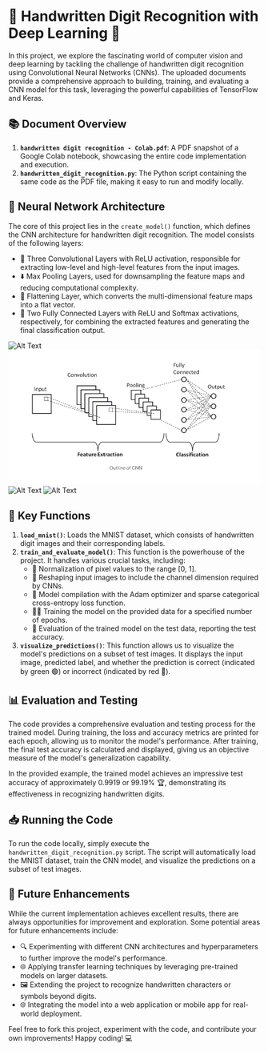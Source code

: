 # 🔢 Handwritten Digit Recognition with Deep Learning 🤖

In this project, we explore the fascinating world of computer vision and deep learning by tackling the challenge of handwritten digit recognition using Convolutional Neural Networks (CNNs). The uploaded documents provide a comprehensive approach to building, training, and evaluating a CNN model for this task, leveraging the powerful capabilities of TensorFlow and Keras.

## 📚 Document Overview

1. **`handwritten digit recognition - Colab.pdf`**: A PDF snapshot of a Google Colab notebook, showcasing the entire code implementation and execution.
2. **`handwritten_digit_recognition.py`**: The Python script containing the same code as the PDF file, making it easy to run and modify locally.

## 🧠 Neural Network Architecture

The core of this project lies in the `create_model()` function, which defines the CNN architecture for handwritten digit recognition. The model consists of the following layers:

- 🔺 Three Convolutional Layers with ReLU activation, responsible for extracting low-level and high-level features from the input images.
- ⬇️ Max Pooling Layers, used for downsampling the feature maps and reducing computational complexity.
- 🔳 Flattening Layer, which converts the multi-dimensional feature maps into a flat vector.
- 🔲 Two Fully Connected Layers with ReLU and Softmax activations, respectively, for combining the extracted features and generating the final classification output.

![Alt Text](https://paravisionlab.co.in/wp-content/uploads/2024/01/CNNTensorFlow_FeatureMap-1-1024x574.jpg)
![Alt Text](https://github.com/suvro5495/Handwritten-Digit-Recognition/blob/main/Screenshot%202024-04-19%20at%2021.25.23.png)
![Alt Text]()
![Alt Text]()

## 🔑 Key Functions

1. **`load_mnist()`**: Loads the MNIST dataset, which consists of handwritten digit images and their corresponding labels.
2. **`train_and_evaluate_model()`**: This function is the powerhouse of the project. It handles various crucial tasks, including:
   - 🔘 Normalization of pixel values to the range [0, 1].
   - 🔷 Reshaping input images to include the channel dimension required by CNNs.
   - 🔨 Model compilation with the Adam optimizer and sparse categorical cross-entropy loss function.
   - 🏋️‍♀️ Training the model on the provided data for a specified number of epochs.
   - 📐 Evaluation of the trained model on the test data, reporting the test accuracy.
3. **`visualize_predictions()`**: This function allows us to visualize the model's predictions on a subset of test images. It displays the input image, predicted label, and whether the prediction is correct (indicated by green 🟢) or incorrect (indicated by red 🔴).

## 📊 Evaluation and Testing

The code provides a comprehensive evaluation and testing process for the trained model. During training, the loss and accuracy metrics are printed for each epoch, allowing us to monitor the model's performance. After training, the final test accuracy is calculated and displayed, giving us an objective measure of the model's generalization capability.

In the provided example, the trained model achieves an impressive test accuracy of approximately 0.9919 or 99.19% 🏆, demonstrating its effectiveness in recognizing handwritten digits.

## 📥 Running the Code

To run the code locally, simply execute the `handwritten_digit_recognition.py` script. The script will automatically load the MNIST dataset, train the CNN model, and visualize the predictions on a subset of test images.

## 🚀 Future Enhancements

While the current implementation achieves excellent results, there are always opportunities for improvement and exploration. Some potential areas for future enhancements include:

- 🔍 Experimenting with different CNN architectures and hyperparameters to further improve the model's performance.
- 🌐 Applying transfer learning techniques by leveraging pre-trained models on larger datasets.
- 🖼️ Extending the project to recognize handwritten characters or symbols beyond digits.
- 🌐 Integrating the model into a web application or mobile app for real-world deployment.

Feel free to fork this project, experiment with the code, and contribute your own improvements! Happy coding! 💻
